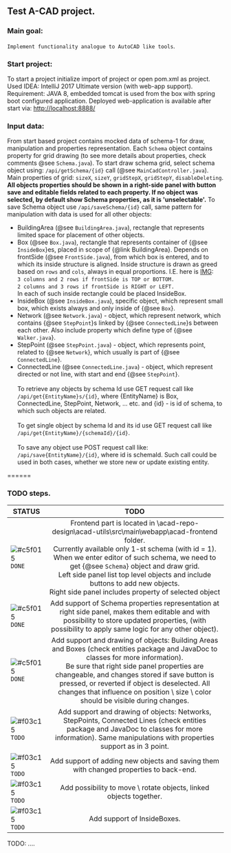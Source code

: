 ## Test A-CAD project.
### Main goal: 
`Implement functionality analogue to AutoCAD like tools`.

### Start project: 
To start a project initialize import of project or open pom.xml as project.
Used IDEA: IntelliJ 2017 Ultimate version (with web-app support).
Requirement: JAVA 8, embedded tomcat is used from the box with spring boot configured application.
Deployed web-application is available after start via: 
[http://localhost:8888/](http://localhost:8888/)
 
### Input data:
From start based project contains mocked data of schema-1 for draw, manipulation and properties 
representation. 
Each `Schema` object contains property for grid drawing (to see more details about
properties, check comments @see `Schema.java`).
To start draw schema grid, select schema object using: `/api/getSchema/{id}` call 
(@see `MainCadController.java`). Main properties of grid: `sizeX`, `sizeY`, `gridStepX`, `gridStepY`,
`disableDeleting`.
**All objects properties should be shown in a right-side panel with button save and editable fields related 
to each property. If no object was selected, by default show Schema properties, as it is 'unselectable'.**
To save Schema object use `/api/saveSchema/{id}` call, same pattern for manipulation with data is used for all other
objects:
- BuildingArea (@see `BuildingArea.java`), rectangle that represents limited space for placement of other objects.
- Box (@see `Box.java`), rectangle that represents container of {@see `InsideBox`}es, 
placed in scope of {@link BuildingArea}. Depends on frontSide (@see `FrontSide.java`), from which box is entered, and to which its inside
 structure is aligned. Inside structure is drawn as greed based on `rows` and `cols`, always in equal proportions.
 I.E. here is [IMG](https://2r4s9p1yi1fa2jd7j43zph8r-wpengine.netdna-ssl.com/files/2017/10/grid-numbers.png):<br>
 `3 columns and 2 rows if frontSide is TOP or BOTTOM.` <br>
 `2 columns and 3 rows if frontSide is RIGHT or LEFT.`
  <br>In each of such inside rectangle could be placed InsideBox. 
- InsideBox (@see `InsideBox.java`), specific object, which represent small box, which exists always and only
inside of {@see `Box`}.
- Network (@see `Network.java`) - object, which represent network, which contains {@see `StepPoint`}s 
linked by {@see `ConnectedLine`}s between each other. Also include property which define type of 
{@see `Walker.java`}.
- StepPoint (@see `StepPoint.java`) - object, which represents point, related to {@see `Network`}, 
which usually is part of {@see `ConnectedLine`}.
- ConnectedLine (@see `ConnectedLine.java`) - object, which represent directed or not line, with start and end 
{@see `StepPoint`}.
<br><br>To retrieve any objects by schema Id use GET request call like `/api/get{EntityName}s/{id}`, where {EntityName} is
Box, ConnectedLine, StepPoint, Network, ... etc. and {id} - is id of schema, to which such objects are related.
<br><br>To get single object by schema Id and its id use GET request call like `/api/get{EntityName}/{schemaId}/{id}`. 
<br><br>To save any object use POST request call like: `/api/save{EntityName}/{id}`, where id is schemaId. Such call could
be used in both cases, whether we store new or update existing entity.

======
### TODO steps.
|  STATUS  |      TODO     |
| -------- |:-------------:|
|  ![#c5f015](https://placehold.it/15/c5f015/000000?text=+) `DONE`   | Frontend part is located in \acad-repo-design\acad-utils\src\main\webapp\acad-frontend folder. <br>Currently available only 1-st schema (with id = 1). <br> When we enter editor of such schema, we need to get {@see `Schema`} object and draw grid. <br>Left side panel list top level objects and include buttons to add new objects. <br>Right side panel includes property of selected object |
|  ![#c5f015](https://placehold.it/15/c5f015/000000?text=+) `DONE`  | Add support of Schema properties representation at right side panel, makes them editable and with possibility to store updated properties, (with possibility to apply same logic for any other object). |
|  ![#c5f015](https://placehold.it/15/c5f015/000000?text=+) `DONE`  | Add support and drawing of objects: Building Areas and Boxes (check entities package and JavaDoc to classes for more information). <br> Be sure that right side panel properties are changeable, and changes stored if save button is pressed, or reverted if object is deselected. All changes that influence on position \ size \ color should be visible during changes. |
| ![#f03c15](https://placehold.it/15/f03c15/000000?text=+) `TODO` | Add support and drawing of objects: Networks, StepPoints, Connected Lines (check entities package and JavaDoc to classes for more information). Same manipulations with properties support as in 3 point. |
| ![#f03c15](https://placehold.it/15/f03c15/000000?text=+) `TODO` | Add support of adding new objects and saving them with changed properties to back-end. |
| ![#f03c15](https://placehold.it/15/f03c15/000000?text=+) `TODO` | Add possibility to move \ rotate objects, linked objects together. |
| ![#f03c15](https://placehold.it/15/f03c15/000000?text=+) `TODO` | Add support of InsideBoxes. |

TODO: ....